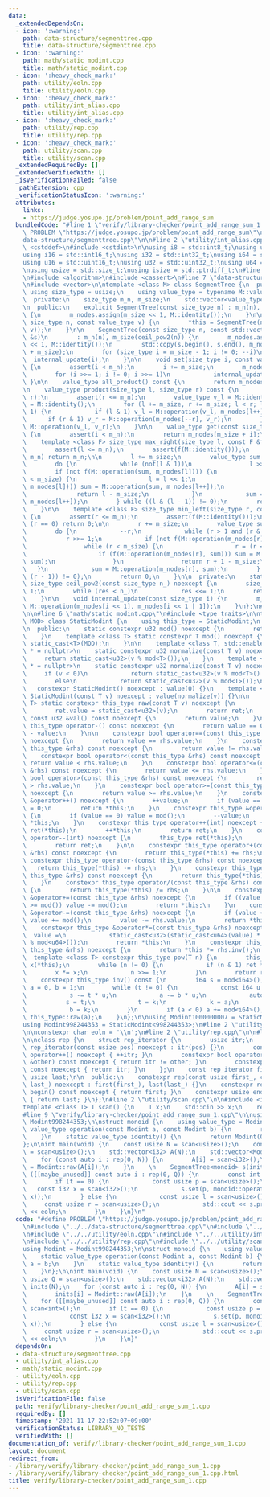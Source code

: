 ```yaml
---
data:
  _extendedDependsOn:
  - icon: ':warning:'
    path: data-structure/segmenttree.cpp
    title: data-structure/segmenttree.cpp
  - icon: ':warning:'
    path: math/static_modint.cpp
    title: math/static_modint.cpp
  - icon: ':heavy_check_mark:'
    path: utility/eoln.cpp
    title: utility/eoln.cpp
  - icon: ':heavy_check_mark:'
    path: utility/int_alias.cpp
    title: utility/int_alias.cpp
  - icon: ':heavy_check_mark:'
    path: utility/rep.cpp
    title: utility/rep.cpp
  - icon: ':heavy_check_mark:'
    path: utility/scan.cpp
    title: utility/scan.cpp
  _extendedRequiredBy: []
  _extendedVerifiedWith: []
  _isVerificationFailed: false
  _pathExtension: cpp
  _verificationStatusIcon: ':warning:'
  attributes:
    links:
    - https://judge.yosupo.jp/problem/point_add_range_sum
  bundledCode: "#line 1 \"verify/library-checker/point_add_range_sum_1.cpp\"\n#define\
    \ PROBLEM \"https://judge.yosupo.jp/problem/point_add_range_sum\"\n\n#line 2 \"\
    data-structure/segmenttree.cpp\"\n\n#line 2 \"utility/int_alias.cpp\"\n\n#include\
    \ <cstddef>\n#include <cstdint>\n\nusing i8 = std::int8_t;\nusing u8 = std::uint8_t;\n\
    using i16 = std::int16_t;\nusing i32 = std::int32_t;\nusing i64 = std::int64_t;\n\
    using u16 = std::uint16_t;\nusing u32 = std::uint32_t;\nusing u64 = std::uint64_t;\n\
    \nusing usize = std::size_t;\nusing isize = std::ptrdiff_t;\n#line 4 \"data-structure/segmenttree.cpp\"\
    \n#include <algorithm>\n#include <cassert>\n#line 7 \"data-structure/segmenttree.cpp\"\
    \n#include <vector>\n\ntemplate <class M> class SegmentTree {\n  public:\n   \
    \ using size_type = usize;\n    using value_type = typename M::value_type;\n\n\
    \  private:\n    size_type m_n, m_size;\n    std::vector<value_type> m_nodes;\n\
    \n  public:\n    explicit SegmentTree(const size_type n) : m_n(n), m_size(ceil_pow2(n))\
    \ {\n        m_nodes.assign(m_size << 1, M::identity());\n    }\n\n    SegmentTree(const\
    \ size_type n, const value_type v) {\n        *this = SegmentTree(n, std::vector(n,\
    \ v));\n    }\n\n    SegmentTree(const size_type n, const std::vector<value_type>\
    \ &s)\n        : m_n(n), m_size(ceil_pow2(n)) {\n        m_nodes.assign(m_size\
    \ << 1, M::identity());\n        std::copy(s.begin(), s.end(), m_nodes.begin()\
    \ + m_size);\n        for (size_type i = m_size - 1; i != 0; --i)\n          \
    \  internal_update(i);\n    }\n\n    void set(size_type i, const value_type &v)\
    \ {\n        assert(i < m_n);\n        i += m_size;\n        m_nodes[i] = v;\n\
    \        for (i >>= 1; i != 0; i >>= 1)\n            internal_update(i);\n   \
    \ }\n\n    value_type all_product() const {\n        return m_nodes[1];\n    }\n\
    \n    value_type product(size_type l, size_type r) const {\n        assert(l <=\
    \ r);\n        assert(r <= m_n);\n        value_type v_l = M::identity(), v_r\
    \ = M::identity();\n        for (l += m_size, r += m_size; l < r; l >>= 1, r >>=\
    \ 1) {\n            if (l & 1) v_l = M::operation(v_l, m_nodes[l++]);\n      \
    \      if (r & 1) v_r = M::operation(m_nodes[--r], v_r);\n        }\n        return\
    \ M::operation(v_l, v_r);\n    }\n\n    value_type get(const size_type i) const\
    \ {\n        assert(i < m_n);\n        return m_nodes[m_size + i];\n    }\n\n\
    \    template <class F> size_type max_right(size_type l, const F &f) const {\n\
    \        assert(l <= m_n);\n        assert(f(M::identity()));\n        if (l ==\
    \ m_n) return m_n;\n\n        l += m_size;\n        value_type sum = M::identity();\n\
    \        do {\n            while (not(l & 1))\n                l >>= 1;\n    \
    \        if (not f(M::operation(sum, m_nodes[l]))) {\n                while (l\
    \ < m_size) {\n                    l = l << 1;\n                    if (f(M::operation(sum,\
    \ m_nodes[l]))) sum = M::operation(sum, m_nodes[l++]);\n                }\n  \
    \              return l - m_size;\n            }\n            sum = M::operation(sum,\
    \ m_nodes[l++]);\n        } while ((l & (l - 1)) != 0);\n        return m_n;\n\
    \    }\n\n    template <class F> size_type min_left(size_type r, const F &f) const\
    \ {\n        assert(r <= m_n);\n        assert(f(M::identity()));\n        if\
    \ (r == 0) return 0;\n\n        r += m_size;\n        value_type sum = M::identity();\n\
    \        do {\n            --r;\n            while (r > 1 and (r & 1))\n     \
    \           r >>= 1;\n            if (not f(M::operation(m_nodes[r], sum))) {\n\
    \                while (r < m_size) {\n                    r = (r << 1) | 1;\n\
    \                    if (f(M::operation(m_nodes[r], sum))) sum = M::operation(m_nodes[r--],\
    \ sum);\n                }\n                return r + 1 - m_size;\n         \
    \   }\n            sum = M::operation(m_nodes[r], sum);\n        } while ((r &\
    \ (r - 1)) != 0);\n        return 0;\n    }\n\n  private:\n    static constexpr\
    \ size_type ceil_pow2(const size_type n_) noexcept {\n        size_type res =\
    \ 1;\n        while (res < n_)\n            res <<= 1;\n        return res;\n\
    \    }\n\n    void internal_update(const size_type i) {\n        m_nodes[i] =\
    \ M::operation(m_nodes[i << 1], m_nodes[i << 1 | 1]);\n    }\n};\n#line 2 \"math/static_modint.cpp\"\
    \n\n#line 6 \"math/static_modint.cpp\"\n#include <type_traits>\n\ntemplate <u32\
    \ MOD> class StaticModint {\n    using this_type = StaticModint;\n    u32 value;\n\
    \n  public:\n    static constexpr u32 mod() noexcept {\n        return MOD;\n\
    \    }\n    template <class T> static constexpr T mod() noexcept {\n        return\
    \ static_cast<T>(MOD);\n    }\n\n    template <class T, std::enable_if_t<std::is_unsigned_v<T>>\
    \ * = nullptr>\n    static constexpr u32 normalize(const T v) noexcept {\n   \
    \     return static_cast<u32>(v % mod<T>());\n    }\n    template <class T, std::enable_if_t<std::is_signed_v<T>>\
    \ * = nullptr>\n    static constexpr u32 normalize(const T v) noexcept {\n   \
    \     if (v < 0)\n            return static_cast<u32>(v % mod<T>() + mod<T>());\n\
    \        else\n            return static_cast<u32>(v % mod<T>());\n    }\n\n \
    \   constexpr StaticModint() noexcept : value(0) {}\n    template <class T> constexpr\
    \ StaticModint(const T v) noexcept : value(normalize(v)) {}\n\n    template <class\
    \ T> static constexpr this_type raw(const T v) noexcept {\n        this_type ret;\n\
    \        ret.value = static_cast<u32>(v);\n        return ret;\n    }\n\n    constexpr\
    \ const u32 &val() const noexcept {\n        return value;\n    }\n    constexpr\
    \ this_type operator-() const noexcept {\n        return value == 0 ? 0 : mod()\
    \ - value;\n    }\n\n    constexpr bool operator==(const this_type &rhs) const\
    \ noexcept {\n        return value == rhs.value;\n    }\n    constexpr bool operator!=(const\
    \ this_type &rhs) const noexcept {\n        return value != rhs.value;\n    }\n\
    \    constexpr bool operator<(const this_type &rhs) const noexcept {\n       \
    \ return value < rhs.value;\n    }\n    constexpr bool operator<=(const this_type\
    \ &rhs) const noexcept {\n        return value <= rhs.value;\n    }\n    constexpr\
    \ bool operator>(const this_type &rhs) const noexcept {\n        return value\
    \ > rhs.value;\n    }\n    constexpr bool operator>=(const this_type &rhs) const\
    \ noexcept {\n        return value >= rhs.value;\n    }\n    constexpr this_type\
    \ &operator++() noexcept {\n        ++value;\n        if (value == mod()) value\
    \ = 0;\n        return *this;\n    }\n    constexpr this_type &operator--() noexcept\
    \ {\n        if (value == 0) value = mod();\n        --value;\n        return\
    \ *this;\n    }\n    constexpr this_type operator++(int) noexcept {\n        this_type\
    \ ret(*this);\n        ++*this;\n        return ret;\n    }\n    constexpr this_type\
    \ operator--(int) noexcept {\n        this_type ret(*this);\n        --*this;\n\
    \        return ret;\n    }\n\n    constexpr this_type operator+(const this_type\
    \ &rhs) const noexcept {\n        return this_type(*this) += rhs;\n    }\n   \
    \ constexpr this_type operator-(const this_type &rhs) const noexcept {\n     \
    \   return this_type(*this) -= rhs;\n    }\n    constexpr this_type operator*(const\
    \ this_type &rhs) const noexcept {\n        return this_type(*this) *= rhs;\n\
    \    }\n    constexpr this_type operator/(const this_type &rhs) const noexcept\
    \ {\n        return this_type(*this) /= rhs;\n    }\n\n    constexpr this_type\
    \ &operator+=(const this_type &rhs) noexcept {\n        if ((value += rhs.value)\
    \ >= mod()) value -= mod();\n        return *this;\n    }\n    constexpr this_type\
    \ &operator-=(const this_type &rhs) noexcept {\n        if (value < rhs.value)\
    \ value += mod();\n        value -= rhs.value;\n        return *this;\n    }\n\
    \    constexpr this_type &operator*=(const this_type &rhs) noexcept {\n      \
    \  value =\n            static_cast<u32>(static_cast<u64>(value) * static_cast<u64>(rhs.value)\
    \ % mod<u64>());\n        return *this;\n    }\n    constexpr this_type &operator/=(const\
    \ this_type &rhs) noexcept {\n        return *this *= rhs.inv();\n    }\n\n  \
    \  template <class T> constexpr this_type pow(T n) {\n        this_type ret(1),\
    \ x(*this);\n        while (n != 0) {\n            if (n & 1) ret *= x;\n    \
    \        x *= x;\n            n >>= 1;\n        }\n        return ret;\n    }\n\
    \    constexpr this_type inv() const {\n        i64 s = mod<i64>(), t = static_cast<i64>(value),\
    \ a = 0, b = 1;\n        while (t != 0) {\n            const i64 u = s / t;\n\
    \            s -= t * u;\n            a -= b * u;\n            auto k = s;\n \
    \           s = t;\n            t = k;\n            k = a;\n            a = b;\n\
    \            b = k;\n        }\n        if (a < 0) a += mod<i64>();\n        return\
    \ this_type::raw(a);\n    }\n};\n\nusing Modint1000000007 = StaticModint<1000000007>;\n\
    using Modint998244353 = StaticModint<998244353>;\n#line 2 \"utility/eoln.cpp\"\
    \n\nconstexpr char eoln = '\\n';\n#line 2 \"utility/rep.cpp\"\n\n#line 4 \"utility/rep.cpp\"\
    \n\nclass rep {\n    struct rep_iterator {\n        usize itr;\n        constexpr\
    \ rep_iterator(const usize pos) noexcept : itr(pos) {}\n        constexpr void\
    \ operator++() noexcept { ++itr; }\n        constexpr bool operator!=(const usize\
    \ &other) const noexcept { return itr != other; }\n        constexpr usize operator*()\
    \ const noexcept { return itr; }\n    };\n    const rep_iterator first;\n    const\
    \ usize last;\n\n  public:\n    constexpr rep(const usize first_, const usize\
    \ last_) noexcept : first(first_), last(last_) {}\n    constexpr rep_iterator\
    \ begin() const noexcept { return first; }\n    constexpr usize end() const noexcept\
    \ { return last; }\n};\n#line 2 \"utility/scan.cpp\"\n\n#include <iostream>\n\n\
    template <class T> T scan() {\n    T x;\n    std::cin >> x;\n    return x;\n}\n\
    #line 9 \"verify/library-checker/point_add_range_sum_1.cpp\"\n\nusing Modint =\
    \ Modint998244353;\n\nstruct monoid {\n    using value_type = Modint;\n    static\
    \ value_type operation(const Modint a, const Modint b) {\n        return a + b;\n\
    \    }\n    static value_type identity() {\n        return Modint(0);\n    }\n\
    };\n\nint main(void) {\n    const usize N = scan<usize>();\n    const usize Q\
    \ = scan<usize>();\n    std::vector<i32> A(N);\n    std::vector<Modint> inits(N);\n\
    \    for (const auto i : rep(0, N)) {\n        A[i] = scan<i32>();\n        inits[i]\
    \ = Modint::raw(A[i]);\n    }\n    \n    SegmentTree<monoid> s(inits);\n    for\
    \ ([[maybe_unused]] const auto i : rep(0, Q)) {\n        const int t = scan<int>();\n\
    \        if (t == 0) {\n            const usize p = scan<usize>();\n         \
    \   const i32 x = scan<i32>();\n            s.set(p, monoid::operation(s.get(p),\
    \ x));\n        } else {\n            const usize l = scan<usize>();\n       \
    \     const usize r = scan<usize>();\n            std::cout << s.product(l, r).val()\
    \ << eoln;\n        }\n    }\n}\n"
  code: "#define PROBLEM \"https://judge.yosupo.jp/problem/point_add_range_sum\"\n\
    \n#include \"../../data-structure/segmenttree.cpp\"\n#include \"../../math/static_modint.cpp\"\
    \n#include \"../../utility/eoln.cpp\"\n#include \"../../utility/int_alias.cpp\"\
    \n#include \"../../utility/rep.cpp\"\n#include \"../../utility/scan.cpp\"\n\n\
    using Modint = Modint998244353;\n\nstruct monoid {\n    using value_type = Modint;\n\
    \    static value_type operation(const Modint a, const Modint b) {\n        return\
    \ a + b;\n    }\n    static value_type identity() {\n        return Modint(0);\n\
    \    }\n};\n\nint main(void) {\n    const usize N = scan<usize>();\n    const\
    \ usize Q = scan<usize>();\n    std::vector<i32> A(N);\n    std::vector<Modint>\
    \ inits(N);\n    for (const auto i : rep(0, N)) {\n        A[i] = scan<i32>();\n\
    \        inits[i] = Modint::raw(A[i]);\n    }\n    \n    SegmentTree<monoid> s(inits);\n\
    \    for ([[maybe_unused]] const auto i : rep(0, Q)) {\n        const int t =\
    \ scan<int>();\n        if (t == 0) {\n            const usize p = scan<usize>();\n\
    \            const i32 x = scan<i32>();\n            s.set(p, monoid::operation(s.get(p),\
    \ x));\n        } else {\n            const usize l = scan<usize>();\n       \
    \     const usize r = scan<usize>();\n            std::cout << s.product(l, r).val()\
    \ << eoln;\n        }\n    }\n}"
  dependsOn:
  - data-structure/segmenttree.cpp
  - utility/int_alias.cpp
  - math/static_modint.cpp
  - utility/eoln.cpp
  - utility/rep.cpp
  - utility/scan.cpp
  isVerificationFile: false
  path: verify/library-checker/point_add_range_sum_1.cpp
  requiredBy: []
  timestamp: '2021-11-17 22:52:07+09:00'
  verificationStatus: LIBRARY_NO_TESTS
  verifiedWith: []
documentation_of: verify/library-checker/point_add_range_sum_1.cpp
layout: document
redirect_from:
- /library/verify/library-checker/point_add_range_sum_1.cpp
- /library/verify/library-checker/point_add_range_sum_1.cpp.html
title: verify/library-checker/point_add_range_sum_1.cpp
---
```

